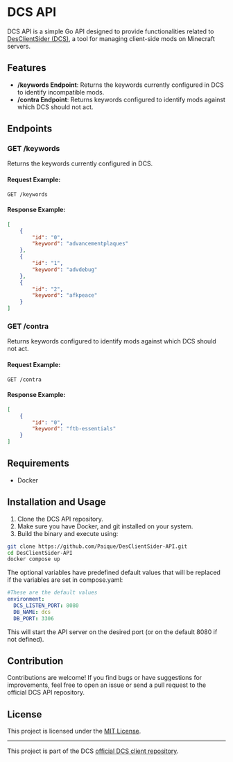 # DCS API

DCS API is a simple Go API designed to provide functionalities related to [DesClientSider (DCS)](https://github.com/Paique/DesClientSider), a tool for managing client-side mods on Minecraft servers.

## Features

- **/keywords Endpoint**: Returns the keywords currently configured in DCS to identify incompatible mods.
- **/contra Endpoint**: Returns keywords configured to identify mods against which DCS should not act.

## Endpoints

### GET /keywords

Returns the keywords currently configured in DCS.

#### Request Example:

```
GET /keywords
```

#### Response Example:

```json
[
    {
        "id": "0",
        "keyword": "advancementplaques"
    },
    {
        "id": "1",
        "keyword": "advdebug"
    },
    {
        "id": "2",
        "keyword": "afkpeace"
    }
]
```

### GET /contra

Returns keywords configured to identify mods against which DCS should not act.

#### Request Example:

```
GET /contra
```

#### Response Example:

```json
[
    {
        "id": "0",
        "keyword": "ftb-essentials"
    }
]
```

## Requirements

- Docker

## Installation and Usage

1. Clone the DCS API repository.
2. Make sure you have Docker, and git installed on your system.
3. Build the binary and execute using:

```bash
git clone https://github.com/Paique/DesClientSider-API.git
cd DesClientSider-API
docker compose up
```


The optional variables have predefined default values that will be replaced if the variables are set in compose.yaml:
```yaml
#These are the default values
environment:
  DCS_LISTEN_PORT: 8080
  DB_NAME: dcs
  DB_PORT: 3306
```

This will start the API server on the desired port (or on the default 8080 if not defined).
## Contribution

Contributions are welcome! If you find bugs or have suggestions for improvements, feel free to open an issue or send a pull request to the official DCS API repository.

## License

This project is licensed under the [MIT License](https://opensource.org/licenses/MIT).

---

This project is part of the DCS [official DCS client repository](https://github.com/Paique/DesClientSider).
